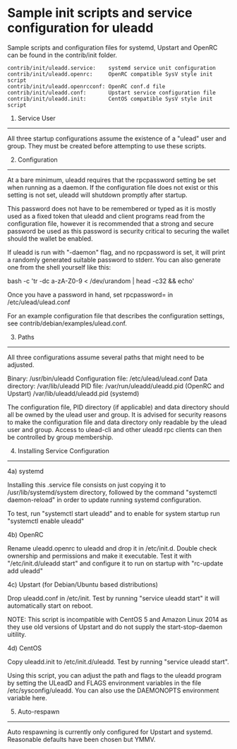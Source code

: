 Sample init scripts and service configuration for uleadd
==========================================================

Sample scripts and configuration files for systemd, Upstart and OpenRC
can be found in the contrib/init folder.

    contrib/init/uleadd.service:    systemd service unit configuration
    contrib/init/uleadd.openrc:     OpenRC compatible SysV style init script
    contrib/init/uleadd.openrcconf: OpenRC conf.d file
    contrib/init/uleadd.conf:       Upstart service configuration file
    contrib/init/uleadd.init:       CentOS compatible SysV style init script

1. Service User
---------------------------------

All three startup configurations assume the existence of a "ulead" user
and group.  They must be created before attempting to use these scripts.

2. Configuration
---------------------------------

At a bare minimum, uleadd requires that the rpcpassword setting be set
when running as a daemon.  If the configuration file does not exist or this
setting is not set, uleadd will shutdown promptly after startup.

This password does not have to be remembered or typed as it is mostly used
as a fixed token that uleadd and client programs read from the configuration
file, however it is recommended that a strong and secure password be used
as this password is security critical to securing the wallet should the
wallet be enabled.

If uleadd is run with "-daemon" flag, and no rpcpassword is set, it will
print a randomly generated suitable password to stderr.  You can also
generate one from the shell yourself like this:

bash -c 'tr -dc a-zA-Z0-9 < /dev/urandom | head -c32 && echo'

Once you have a password in hand, set rpcpassword= in /etc/ulead/ulead.conf

For an example configuration file that describes the configuration settings,
see contrib/debian/examples/ulead.conf.

3. Paths
---------------------------------

All three configurations assume several paths that might need to be adjusted.

Binary:              /usr/bin/uleadd
Configuration file:  /etc/ulead/ulead.conf
Data directory:      /var/lib/uleadd
PID file:            /var/run/uleadd/uleadd.pid (OpenRC and Upstart)
                     /var/lib/uleadd/uleadd.pid (systemd)

The configuration file, PID directory (if applicable) and data directory
should all be owned by the ulead user and group.  It is advised for security
reasons to make the configuration file and data directory only readable by the
ulead user and group.  Access to ulead-cli and other uleadd rpc clients
can then be controlled by group membership.

4. Installing Service Configuration
-----------------------------------

4a) systemd

Installing this .service file consists on just copying it to
/usr/lib/systemd/system directory, followed by the command
"systemctl daemon-reload" in order to update running systemd configuration.

To test, run "systemctl start uleadd" and to enable for system startup run
"systemctl enable uleadd"

4b) OpenRC

Rename uleadd.openrc to uleadd and drop it in /etc/init.d.  Double
check ownership and permissions and make it executable.  Test it with
"/etc/init.d/uleadd start" and configure it to run on startup with
"rc-update add uleadd"

4c) Upstart (for Debian/Ubuntu based distributions)

Drop uleadd.conf in /etc/init.  Test by running "service uleadd start"
it will automatically start on reboot.

NOTE: This script is incompatible with CentOS 5 and Amazon Linux 2014 as they
use old versions of Upstart and do not supply the start-stop-daemon uitility.

4d) CentOS

Copy uleadd.init to /etc/init.d/uleadd. Test by running "service uleadd start".

Using this script, you can adjust the path and flags to the uleadd program by
setting the ULeadD and FLAGS environment variables in the file
/etc/sysconfig/uleadd. You can also use the DAEMONOPTS environment variable here.

5. Auto-respawn
-----------------------------------

Auto respawning is currently only configured for Upstart and systemd.
Reasonable defaults have been chosen but YMMV.

